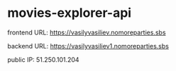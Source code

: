 # movies-explorer-api

frontend URL: https://vasilyvasiliev.nomoreparties.sbs

backend URL: https://vasilyvasiliev1.nomoreparties.sbs

public IP: 51.250.101.204
